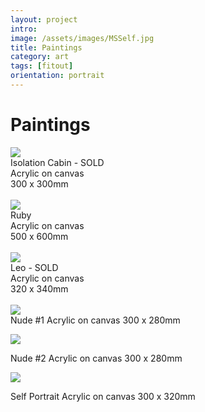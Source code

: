 ```yaml
---
layout: project
intro:  
image: /assets/images/MSSelf.jpg
title: Paintings
category: art
tags: [fitout]
orientation: portrait
---
```


# Paintings

![](/assets/images/IsoCabin.jpg)
<br>
Isolation Cabin - SOLD <br>
Acrylic on canvas <br>
300 x 300mm <br>
<br>
![](/assets/images/Ruby.jpg)
<br>
Ruby<br>
Acrylic on canvas<br>
500 x 600mm<br>
<br>
![](/assets/images/Leo.jpg)
<br>
Leo - SOLD<br>
Acrylic on canvas<br>
320 x 340mm<br>
<br>
![](/assets/images/Nude1.jpg)
<br>
Nude #1
Acrylic on canvas
300 x 280mm

![](/assets/images/Nude2.jpg)

Nude #2
Acrylic on canvas
300 x 280mm

![](/assets/images/MSSelf.jpg)

Self Portrait
Acrylic on canvas
300 x 320mm
